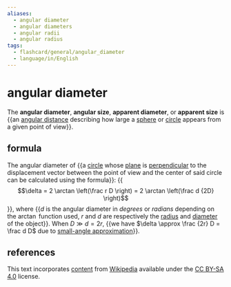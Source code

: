 ```yaml
---
aliases:
  - angular diameter
  - angular diameters
  - angular radii
  - angular radius
tags:
  - flashcard/general/angular_diameter
  - language/in/English
---
```


# angular diameter

The __angular diameter__, __angular size__, __apparent diameter__, or __apparent size__ is {{an [angular distance](angular%20distance.md) describing how large a [sphere](sphere.md) or [circle](circle.md) appears from a given point of view}}. <!--SR:!2024-08-11,28,270-->

## formula

The angular diameter of {{a [circle](circle.md) whose [plane](plane%20(geometry).md) is [perpendicular](perpendicular.md) to the displacement vector between the point of view and the center of said circle can be calculated using the formula}}: {{$$\delta = 2 \arctan \left(\frac r D \right) = 2 \arctan \left(\frac d {2D} \right)$$}}, where {{$d$ is the angular diameter in _degrees_ or _radians_ depending on the $\arctan$ function used, $r$ and $d$ are respectively the [radius](radius.md) and [diameter](diameter.md) of the object}}. When $D \gg d = 2r$, {{we have $\delta \approx \frac {2r} D = \frac d D$ due to [small-angle approximation](small-angle%20approximation.md)}}. <!--SR:!2024-09-06,50,290!2024-08-12,29,270!2024-08-12,29,270!2024-09-10,56,310-->

## references

This text incorporates [content](https://en.wikipedia.org/wiki/angular_diameter) from [Wikipedia](Wikipedia.md) available under the [CC BY-SA 4.0](https://creativecommons.org/licenses/by-sa/4.0/) license.
